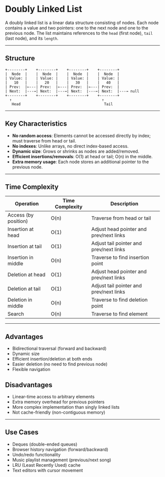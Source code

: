 # Doubly Linked List

A doubly linked list is a linear data structure consisting of nodes. Each node contains a value and two pointers: one to the next node and one to the previous node. The list maintains references to the `head` (first node), `tail` (last node), and its `length`.

---

## Structure

```
+--------+    +--------+    +--------+    +--------+
|  Node  |    |  Node  |    |  Node  |    |  Node  |
| Value: |    | Value: |    | Value: |    | Value: |
|   10   |    |   20   |    |   30   |    |   40   |
| Prev:  |←---| Prev:  |←---| Prev:  |←---| Prev:  |
| Next:  |---→| Next:  |---→| Next:  |---→| Next:  |---→ null
+--------+    +--------+    +--------+    +--------+
  ↑                                         ↑
   Head                                      Tail
```

---

## Key Characteristics

- **No random access**: Elements cannot be accessed directly by index; must traverse from head or tail.
- **No indexes**: Unlike arrays, no direct index-based access.
- **Dynamic size**: Grows or shrinks as nodes are added/removed.
- **Efficient insertions/removals**: O(1) at head or tail; O(n) in the middle.
- **Extra memory usage**: Each node stores an additional pointer to the previous node.

---

## Time Complexity

| Operation            | Time Complexity | Description                             |
| -------------------- | --------------- | --------------------------------------- |
| Access (by position) | O(n)            | Traverse from head or tail              |
| Insertion at head    | O(1)            | Adjust head pointer and prev/next links |
| Insertion at tail    | O(1)            | Adjust tail pointer and prev/next links |
| Insertion in middle  | O(n)            | Traverse to find insertion point        |
| Deletion at head     | O(1)            | Adjust head pointer and prev/next links |
| Deletion at tail     | O(1)            | Adjust tail pointer and prev/next links |
| Deletion in middle   | O(n)            | Traverse to find deletion point         |
| Search               | O(n)            | Traverse to find element                |

---

## Advantages

- Bidirectional traversal (forward and backward)
- Dynamic size
- Efficient insertion/deletion at both ends
- Easier deletion (no need to find previous node)
- Flexible navigation

## Disadvantages

- Linear-time access to arbitrary elements
- Extra memory overhead for previous pointers
- More complex implementation than singly linked lists
- Not cache-friendly (non-contiguous memory)

---

## Use Cases

- Deques (double-ended queues)
- Browser history navigation (forward/backward)
- Undo/redo functionality
- Music playlist management (previous/next song)
- LRU (Least Recently Used) cache
- Text editors with cursor movement
